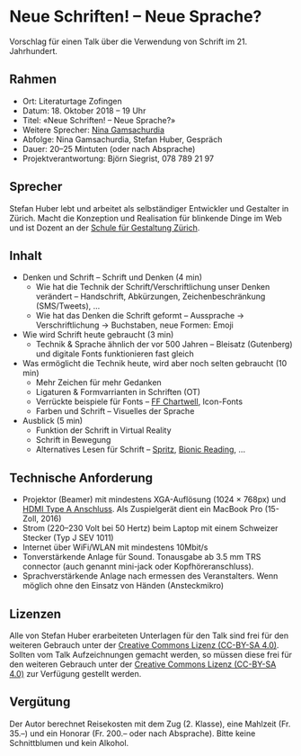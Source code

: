 # Neue Schriften! – Neue Sprache?
Vorschlag für einen Talk über die Verwendung von Schrift im 21. Jahrhundert.

## Rahmen
* Ort: Literaturtage Zofingen
* Datum: 18. Oktober 2018 – 19 Uhr
* Titel: «Neue Schriften! – Neue Sprache?»
* Weitere Sprecher: [Nina Gamsachurdia](http://www.nina-gamsachurdia.ch/) 
* Abfolge: Nina Gamsachurdia, Stefan Huber, Gespräch
* Dauer: 20–25 Mintuten (oder nach Absprache)
* Projektverantwortung: Björn Siegrist, 078 789 21 97

## Sprecher
Stefan Huber lebt und arbeitet als selbständiger Entwickler und Gestalter in Zürich. Macht die Konzeption und Realisation für blinkende Dinge im Web und ist Dozent an der [Schule für Gestaltung Zürich](http://sfgz.ch/).

## Inhalt

* Denken und Schrift – Schrift und Denken (4 min)
  * Wie hat die Technik der Schrift/Verschriftlichung unser Denken verändert – Handschrift, Abkürzungen, Zeichenbeschränkung (SMS/Tweets), ...
  * Wie hat das Denken die Schrift geformt – Aussprache → Verschriftlichung → Buchstaben, neue Formen: Emoji 
* Wie wird Schrift heute gebraucht (3 min)
  * Technik & Sprache ähnlich der vor 500 Jahren – Bleisatz (Gutenberg) und digitale Fonts funktionieren fast gleich
* Was ermöglicht die Technik heute, wird aber noch selten gebraucht (10 min)
  * Mehr Zeichen für mehr Gedanken
  * Ligaturen & Formvarrianten in Schriften (OT)
  * Verrückte beispiele für Fonts – [FF Chartwell](https://www.fontshop.com/families/ff-chartwell), Icon-Fonts
  * Farben und Schrift – Visuelles der Sprache
* Ausblick (5 min)
  * Funktion der Schrift in Virtual Reality
  * Schrift in Bewegung
  * Alternatives Lesen für Schrift – [Spritz](http://spritzinc.com/), [Bionic Reading](http://bionic-reading.com/), ...

## Technische Anforderung
* Projektor (Beamer) mit mindestens XGA-Auflösung (1024 × 768px) und [HDMI Type A Anschluss](https://en.wikipedia.org/wiki/HDMI#/media/File:HDMI_Connector_Types.png). Als Zuspielgerät dient ein MacBook Pro (15-Zoll, 2016)
* Strom (220–230 Volt bei 50 Hertz) beim Laptop mit einem Schweizer Stecker (Typ J SEV 1011) 
* Internet über WiFi/WLAN mit mindestens 10Mbit/s
* Tonverstärkende Anlage für Sound. Tonausgabe ab 3.5 mm TRS connector (auch genannt mini-jack oder Kopfhöreranschluss). 
* Sprachverstärkende Anlage nach ermessen des Veranstalters. Wenn möglich ohne den Einsatz von Händen (Ansteckmikro)

## Lizenzen
Alle von Stefan Huber erarbeiteten Unterlagen für den Talk sind frei für den weiteren Gebrauch unter der [Creative Commons Lizenz (CC-BY-SA 4.0)](https://creativecommons.org/licenses/by-sa/4.0/).
Sollten vom Talk Aufzeichnungen gemacht werden, so müssen diese frei für den weiteren Gebrauch unter der [Creative Commons Lizenz (CC-BY-SA 4.0)](https://creativecommons.org/licenses/by-sa/4.0/) zur Verfügung gestellt werden.

## Vergütung
Der Autor berechnet Reisekosten mit dem Zug (2. Klasse), eine Mahlzeit (Fr. 35.–) und ein Honorar (Fr. 200.– oder nach Absprache). Bitte keine Schnittblumen und kein Alkohol. 
